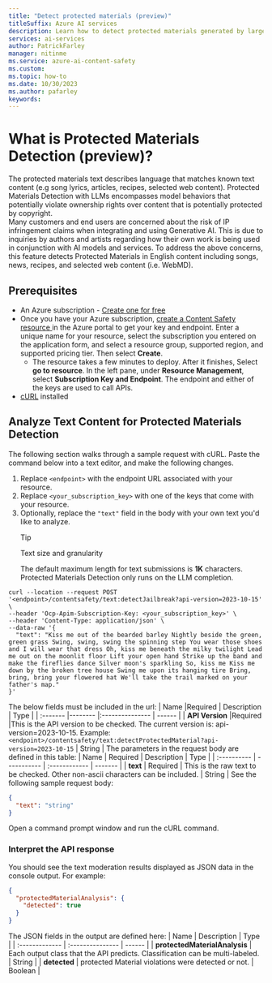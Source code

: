 ```yaml
---
title: "Detect protected materials (preview)"
titleSuffix: Azure AI services
description: Learn how to detect protected materials generated by large language models and mitigate risk with Azure AI Content Safety.
services: ai-services
author: PatrickFarley
manager: nitinme
ms.service: azure-ai-content-safety
ms.custom: 
ms.topic: how-to
ms.date: 10/30/2023
ms.author: pafarley
keywords: 
---
```


# What is Protected Materials Detection (preview)?

The protected materials text describes language that matches known text content (e.g song lyrics, articles, recipes, selected web content). Protected Materials Detection with LLMs encompasses model behaviors that potentially violate ownership rights over content that is potentially protected by copyright.  
Many customers and end users are concerned about the risk of IP infringement claims when integrating and using Generative AI.  This is due to inquiries by authors and artists regarding how their own work is being used in conjunction with AI models and services. To address the above concerns, this feature detects Protected Materials in English content including songs, news, recipes, and selected web content (i.e. WebMD).  


## Prerequisites

* An Azure subscription - [Create one for free](https://azure.microsoft.com/free/cognitive-services/) 
* Once you have your Azure subscription, <a href="https://aka.ms/acs-create"  title="Create a Content Safety resource"  target="_blank">create a Content Safety resource </a> in the Azure portal to get your key and endpoint. Enter a unique name for your resource, select the subscription you entered on the application form, and select a resource group, supported region, and supported pricing tier. Then select **Create**.
  * The resource takes a few minutes to deploy. After it finishes, Select **go to resource**. In the left pane, under **Resource Management**, select **Subscription Key and Endpoint**. The endpoint and either of the keys are used to call APIs.
* [cURL](https://curl.haxx.se/) installed

## Analyze Text Content for Protected Materials Detection

The following section walks through a sample request with cURL. Paste the command below into a text editor, and make the following changes.

1. Replace `<endpoint>` with the endpoint URL associated with your resource.
1. Replace `<your_subscription_key>` with one of the keys that come with your resource.
1. Optionally, replace the `"text"` field in the body with your own text you'd like to analyze.
    > [!TIP]
    > Text size and granularity
    >
    > The default maximum length for text submissions is **1K** characters. Protected Materials Detection only runs on the LLM completion. 
```shell
curl --location --request POST '<endpoint>/contentsafety/text:detectJailbreak?api-version=2023-10-15' \
--header 'Ocp-Apim-Subscription-Key: <your_subscription_key>' \
--header 'Content-Type: application/json' \
--data-raw '{
  "text": "Kiss me out of the bearded barley Nightly beside the green, green grass Swing, swing, swing the spinning step You wear those shoes and I will wear that dress Oh, kiss me beneath the milky twilight Lead me out on the moonlit floor Lift your open hand Strike up the band and make the fireflies dance Silver moon's sparkling So, kiss me Kiss me down by the broken tree house Swing me upon its hanging tire Bring, bring, bring your flowered hat We'll take the trail marked on your father's map."
}'
```
The below fields must be included in the url:
| Name      |Required  |  Description | Type   |
| :------- |-------- |:--------------- | ------ |
| **API Version** |Required |This is the API version to be checked. The current version is: api-version=2023-10-15. Example: `<endpoint>/contentsafety/text:detectProtectedMaterial?api-version=2023-10-15` | String |
The parameters in the request body are defined in this table:
| Name        | Required     | Description  | Type    |
| :---------- | ----------- | :------------ | ------- |
| **text**    | Required | This is the raw text to be checked. Other non-ascii characters can be included. | String  |
See the following sample request body:
```json
{
  "text": "string"
}
```
Open a command prompt window and run the cURL command.
### Interpret the API response
You should see the text moderation results displayed as JSON data in the console output. For example:
```json
{
  "protectedMaterialAnalysis": {
    "detected": true
  }
}
```
The JSON fields in the output are defined here:
| Name     | Description   | Type   |
| :------------- | :--------------- | ------ |
| **protectedMaterialAnalysis**   | Each output class that the API predicts. Classification can be multi-labeled. | String |
| **detected** | protected Material violations were detected or not.	  | Boolean |